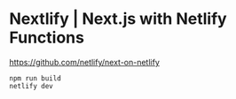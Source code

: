 # Nextlify | Next.js with Netlify Functions

https://github.com/netlify/next-on-netlify

```
npm run build
netlify dev
```
